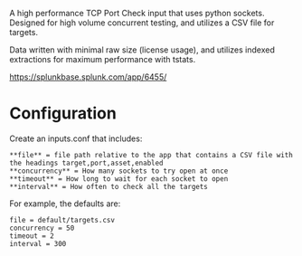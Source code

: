 A high performance TCP Port Check input that uses python sockets. Designed for high volume concurrent testing, and utilizes a CSV file for targets.

Data written with minimal raw size (license usage), and utilizes indexed extractions for maximum performance with tstats.

https://splunkbase.splunk.com/app/6455/

# Configuration
Create an inputs.conf that includes:

```
**file** = file path relative to the app that contains a CSV file with the headings target,port,asset,enabled
**concurrency** = How many sockets to try open at once
**timeout** = How long to wait for each socket to open
**interval** = How often to check all the targets
```

For example, the defaults are:
```
file = default/targets.csv
concurrency = 50
timeout = 2
interval = 300
```